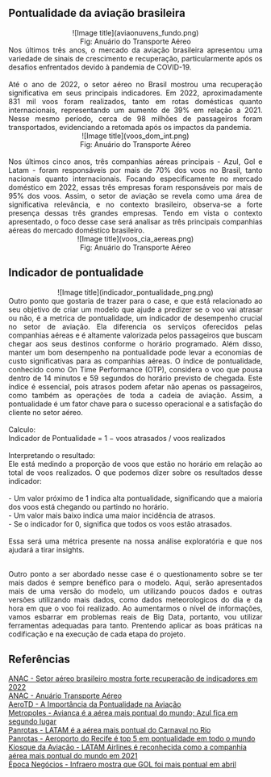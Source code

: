 ## Pontualidade da aviação brasileira
<center>
![Image title](aviaonuvens_fundo.png)
<br /> Fig: Anuário do Transporte Aéreo
</center>
<div style="text-align: justify">
Nos últimos três anos, o mercado da aviação brasileira apresentou uma variedade de sinais de crescimento e recuperação, particularmente após os desafios enfrentados devido à pandemia de COVID-19.
<br />
<br />
Até o ano de 2022, o setor aéreo no Brasil mostrou uma recuperação significativa em seus principais indicadores. Em 2022, aproximadamente 831 mil voos foram realizados, tanto em rotas domésticas quanto internacionais, representando um aumento de 39% em relação a 2021. Nesse mesmo período, cerca de 98 milhões de passageiros foram transportados, evidenciando a retomada após os impactos da pandemia.
<br /></div>
<center>
![Image title](voos_dom_int.png)
<br /> Fig: Anuário do Transporte Aéreo
</center>
<div style="text-align: justify"><br />
Nos últimos cinco anos, três companhias aéreas principais - Azul, Gol e Latam - foram responsáveis por mais de 70% dos voos no Brasil, tanto nacionais quanto internacionais. Focando especificamente no mercado doméstico em 2022, essas três empresas foram responsáveis por mais de 95% dos voos. Assim, o setor de aviação se revela como uma área de significativa relevância, e no contexto brasileiro, observa-se a forte presença dessas três grandes empresas. Tendo em vista o contexto apresentado, o foco desse case será analisar as três principais companhias aéreas do mercado doméstico brasileiro.
<br /></div>
<center>
![Image title](voos_cia_aereas.png)
<br /> Fig: Anuário do Transporte Aéreo
</center>

## Indicador de pontualidade
<center>
![Image title](indicador_pontualidade_png.png)
</center>
<div style="text-align: justify">
Outro ponto que gostaria de trazer para o case, e que está relacionado ao seu objetivo de criar um modelo que ajude a predizer se o voo vai atrasar ou não, é a metrica de pontualidade, um indicador de desempenho crucial no setor de aviação. Ela diferencia os serviços oferecidos pelas companhias aéreas e é altamente valorizada pelos passageiros que buscam chegar aos seus destinos conforme o horário programado. Além disso, manter um bom desempenho na pontualidade pode levar a economias de custo significativas para as companhias aéreas. O índice de pontualidade, conhecido como On Time Performance (OTP), considera o voo que pousa dentro de 14 minutos e 59 segundos do horário previsto de chegada. Este índice é essencial, pois atrasos podem afetar não apenas os passageiros, como também as operações de toda a cadeia de aviação. Assim, a pontualidade é um fator chave para o sucesso operacional e a satisfação do cliente no setor aéreo.
<br />
<br />
Calculo: <br />
Indicador de Pontualidade = 1 − voos atrasados / voos realizados
<br /><br />
Interpretando o resultado:<br />
Ele está medindo a proporção de voos que estão no horário em relação ao total de voos realizados. O que podemos dizer sobre os resultados desse indicador:<br /><br />
- Um valor próximo de 1 indica alta pontualidade, significando que a maioria dos voos está chegando ou partindo no horário.<br />
- Um valor mais baixo indica uma maior incidência de atrasos.<br />
- Se o indicador for 0, significa que todos os voos estão atrasados.<br />
<br />
Essa será uma métrica presente na nossa análise exploratória e que nos ajudará a tirar insights. <br /><br />

Outro ponto a ser abordado nesse case é o questionamento sobre se ter mais dados é sempre benéfico para o modelo. Aqui, serão apresentados mais de uma versão do modelo, um utilizando poucos dados e outras versões utilizando mais dados, como dados meteorologicos do dia e da hora em que o voo foi realizado. Ao aumentarmos o nível de informações, vamos esbarrar em problemas reais de Big Data, portanto, vou utilizar ferramentas adequadas para tanto. Prentendo aplicar as boas práticas na codificação e na execução de cada etapa do projeto. 
</div>

## Referências

[ANAC - Setor aéreo brasileiro mostra forte recuperação de indicadores em 2022](https://www.gov.br/anac/pt-br/noticias/2023/setor-aereo-brasileiro-mostra-forte-recuperacao-de-indicadores-em-2022)<br />
[ANAC - Anuário Transporte Aéreo](https://www.gov.br/anac/pt-br/assuntos/dados-e-estatisticas/mercado-do-transporte-aereo/panorama-do-mercado/anuario-transporte-aereo)<br />
[AeroTD - A Importância da Pontualidade na Aviação](https://www.aerotd.com.br/decoleseufuturo/a-importancia-da-pontualidade-na-aviacao/)<br />
[Metropoles - Avianca é a aérea mais pontual do mundo; Azul fica em segundo lugar](https://www.metropoles.com/negocios/avianca-e-a-aerea-mais-pontual-do-mundo-azul-fica-em-segundo-lugar)<br />
[Panrotas - LATAM é a aérea mais pontual do Carnaval no Rio](https://www.panrotas.com.br/aviacao/empresas/2023/02/latam-e-a-aerea-mais-pontual-do-carnaval-no-rio_194936.html)<br />
[Panrotas - Aeroporto do Recife é top 5 em pontualidade em todo o mundo](https://www.panrotas.com.br/aviacao/pesquisas-e-estatisticas/2022/01/aeroporto-do-recife-e-top-5-em-pontualidade-em-todo-o-mundi_186642.html)<br />
[Kiosque da Aviação - LATAM Airlines é reconhecida como a companhia aérea mais pontual do mundo em 2021](https://kiosquedaaviacao.pt/latam-airlines-e-reconhecida-como-a-companhia-aerea-mais-pontual-do-mundo-em-2021/)<br />
[Época Negócios - Infraero mostra que GOL foi mais pontual em abril](https://epocanegocios.globo.com/Informacao/Resultados/noticia/2013/05/infraero-mostra-que-gol-foi-mais-pontual-em-abril.html)<br />





